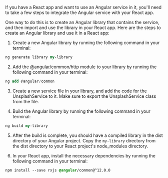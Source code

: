If you have a React app and want to use an Angular service in it, you'll need to take a few steps to integrate the Angular service with your React app.


One way to do this is to create an Angular library that contains the service, and then import and use the library in your React app. Here are the steps to create an Angular library and use it in a React app:



1. Create a new Angular library by running the following command in your terminal:

```perl
ng generate library my-library
```

2. Add the @angular/common/http module to your library by running the following command in your terminal:

```sql
ng add @angular/common
```

3. Create a new service file in your library, and add the code for the UnsplashService to it. Make sure to export the UnsplashService class from the file.

4. Build the Angular library by running the following command in your terminal:

```perl
ng build my-library
```

5. After the build is complete, you should have a compiled library in the dist directory of your Angular project. Copy the `my-library` directory from the dist directory to your React project's node_modules directory.

6. In your React app, install the necessary dependencies by running the following command in your terminal:

```css
npm install --save rxjs @angular/common@^12.0.0
```